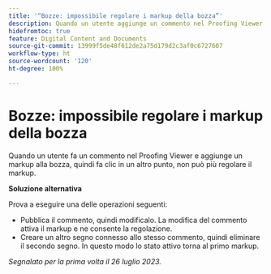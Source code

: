 ```yaml
---
title: '“Bozze: impossibile regolare i markup della bozza”'
description: Quando un utente aggiunge un commento nel Proofing Viewer e aggiunge un markup alla bozza, quindi fa clic in un altro punto, non può più regolare il markup. ”
hidefromtoc: true
feature: Digital Content and Documents
source-git-commit: 13999f5de48f612de2a75d179d2c3af0c6727607
workflow-type: ht
source-wordcount: '120'
ht-degree: 100%

---
```



# Bozze: impossibile regolare i markup della bozza

<!--WF and WFP TOCs-->

Quando un utente fa un commento nel Proofing Viewer e aggiunge un markup alla bozza, quindi fa clic in un altro punto, non può più regolare il markup.

**Soluzione alternativa**

Prova a eseguire una delle operazioni seguenti:

* Pubblica il commento, quindi modificalo. La modifica del commento attiva il markup e ne consente la regolazione.
* Creare un altro segno connesso allo stesso commento, quindi eliminare il secondo segno. In questo modo lo stato attivo torna al primo markup.

_Segnalato per la prima volta il 26 luglio 2023._

